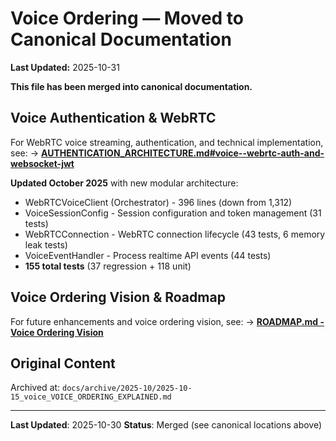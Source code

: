 # Voice Ordering — Moved to Canonical Documentation

**Last Updated:** 2025-10-31

**This file has been merged into canonical documentation.**

## Voice Authentication & WebRTC

For WebRTC voice streaming, authentication, and technical implementation, see:
→ **[AUTHENTICATION_ARCHITECTURE.md#voice--webrtc-auth-and-websocket-jwt](../explanation/architecture/AUTHENTICATION_ARCHITECTURE.md#voice--webrtc-auth-and-websocket-jwt)**

**Updated October 2025** with new modular architecture:
- WebRTCVoiceClient (Orchestrator) - 396 lines (down from 1,312)
- VoiceSessionConfig - Session configuration and token management (31 tests)
- WebRTCConnection - WebRTC connection lifecycle (43 tests, 6 memory leak tests)
- VoiceEventHandler - Process realtime API events (44 tests)
- **155 total tests** (37 regression + 118 unit)

## Voice Ordering Vision & Roadmap

For future enhancements and voice ordering vision, see:
→ **[ROADMAP.md - Voice Ordering Vision](../ROADMAP.md#voice-ordering-vision)**

## Original Content

Archived at: `docs/archive/2025-10/2025-10-15_voice_VOICE_ORDERING_EXPLAINED.md`

---

**Last Updated**: 2025-10-30
**Status**: Merged (see canonical locations above)
